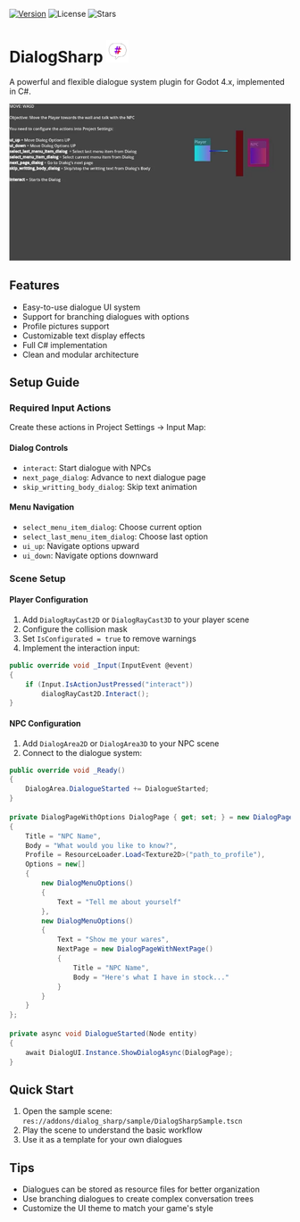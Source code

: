 [![Version](https://img.shields.io/github/v/tag/poingstudios/dialog-sharp?label=Version&style=for-the-badge)](https://github.com/poingstudios/dialog-sharp/releases)
![License](https://img.shields.io/github/license/poingstudios/dialog-sharp?style=for-the-badge)
![Stars](https://img.shields.io/github/stars/poingstudios/dialog-sharp?style=social)
<!-- [![Download Asset Library](https://img.shields.io/badge/Download-Asset%20Library-darkgreen?style=for-the-badge)](https://godotengine.org/asset-library/asset/1108) -->

# DialogSharp   <img src="icon.svg" alt="DialogSharp Logo" width="40" height="40">

A powerful and flexible dialogue system plugin for Godot 4.x, implemented in C#.

![DialogSampleWorking](static/dialog_sample_working.webp)

## Features

- Easy-to-use dialogue UI system
- Support for branching dialogues with options
- Profile pictures support
- Customizable text display effects
- Full C# implementation
- Clean and modular architecture

## Setup Guide
### Required Input Actions
Create these actions in Project Settings → Input Map:

#### Dialog Controls
- `interact`: Start dialogue with NPCs
- `next_page_dialog`: Advance to next dialogue page 
- `skip_writting_body_dialog`: Skip text animation

#### Menu Navigation
- `select_menu_item_dialog`: Choose current option
- `select_last_menu_item_dialog`: Choose last option
- `ui_up`: Navigate options upward
- `ui_down`: Navigate options downward

### Scene Setup

#### Player Configuration
1. Add `DialogRayCast2D` or `DialogRayCast3D` to your player scene
2. Configure the collision mask
3. Set `IsConfigurated = true` to remove warnings
4. Implement the interaction input:

```csharp
public override void _Input(InputEvent @event)
{
    if (Input.IsActionJustPressed("interact"))
        dialogRayCast2D.Interact();
}
```

#### NPC Configuration
1. Add `DialogArea2D` or `DialogArea3D` to your NPC scene
2. Connect to the dialogue system:

```csharp
public override void _Ready() 
{
    DialogArea.DialogueStarted += DialogueStarted;
}

private DialogPageWithOptions DialogPage { get; set; } = new DialogPageWithOptions()
{
    Title = "NPC Name",
    Body = "What would you like to know?",
    Profile = ResourceLoader.Load<Texture2D>("path_to_profile"),
    Options = new[]
    {
        new DialogMenuOptions()
        {
            Text = "Tell me about yourself"
        },
        new DialogMenuOptions()
        {
            Text = "Show me your wares",
            NextPage = new DialogPageWithNextPage()
            {
                Title = "NPC Name",
                Body = "Here's what I have in stock..."
            }
        }
    }
};

private async void DialogueStarted(Node entity)
{
    await DialogUI.Instance.ShowDialogAsync(DialogPage);
}
```

## Quick Start
1. Open the sample scene: `res://addons/dialog_sharp/sample/DialogSharpSample.tscn`
2. Play the scene to understand the basic workflow
3. Use it as a template for your own dialogues

## Tips
- Dialogues can be stored as resource files for better organization
- Use branching dialogues to create complex conversation trees
- Customize the UI theme to match your game's style